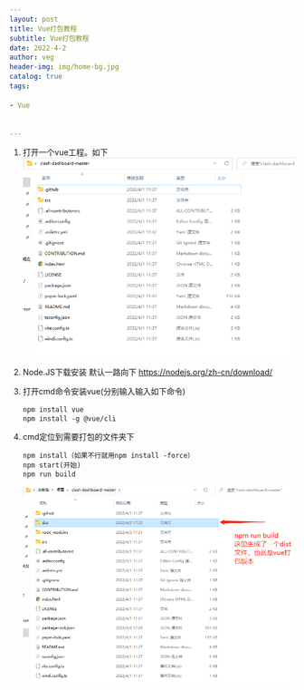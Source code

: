 ```yaml
---
layout: post
title: Vue打包教程
subtitle: Vue打包教程
date: 2022-4-2
author: veg
header-img: img/home-bg.jpg
catalog: true
tags:

- Vue


---
```


1. 打开一个vue工程。如下
   ![2022-04-02-16-40-56](https://raw.githubusercontent.com/vveg26/ImageHosting/main/images/2022-04-02-Electron%E6%89%93%E5%8C%85vue%E4%B8%BAexe/2022-04-02-16-40-56.png)

2. Node.JS下载安装
    默认一路向下
    https://nodejs.org/zh-cn/download/

3. 打开cmd命令安装vue(分别输入输入如下命令)
   
   ```
   npm install vue
   npm install -g @vue/cli
   ```

4. cmd定位到需要打包的文件夹下
   
   ```
   npm install（如果不行就用npm install -force）
   npm start(开始)
   npm run build
   ```
   
   ![2022-04-02-17-24-06](https://raw.githubusercontent.com/vveg26/ImageHosting/main/images/2022-04-02-Electron%E6%89%93%E5%8C%85vue%E4%B8%BAexe/2022-04-02-17-24-06.png)